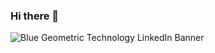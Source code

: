 ### Hi there 👋
![Blue Geometric Technology LinkedIn Banner](https://github.com/JonathanJara01/JonathanJara01/assets/125410451/265cb983-c26e-4276-8742-6fd67ed318a4)

<!--
**JonathanJara01/JonathanJara01** is a ✨ _special_ ✨ repository because its `README.md` (this file) appears on your GitHub profile.

Here are some ideas to get you started:

- 🔭 I’m currently working on ...
- 🌱 I’m currently learning ...
- 👯 I’m looking to collaborate on ...
- 🤔 I’m looking for help with ...
- 💬 Ask me about ...
- 📫 How to reach me: ...
- 😄 Pronouns: ...
- ⚡ Fun fact: ...
-->
